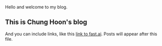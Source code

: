 Hello and welcome to my blog.

<!-- ![Image of fast.ai logo](images/logo.png) -->

## This is Chung Hoon's blog

And you can include links, like this [link to fast.ai](https://www.fast.ai). Posts will appear after this file. 
